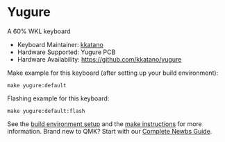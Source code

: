 # Yugure

A 60% WKL keyboard

* Keyboard Maintainer: [kkatano](https://github.com/kkatano)
* Hardware Supported: Yugure PCB
* Hardware Availability: https://github.com/kkatano/yugure

Make example for this keyboard (after setting up your build environment):

    make yugure:default

Flashing example for this keyboard:

    make yugure:default:flash

See the [build environment setup](https://docs.qmk.fm/#/getting_started_build_tools) and the [make instructions](https://docs.qmk.fm/#/getting_started_make_guide) for more information. Brand new to QMK? Start with our [Complete Newbs Guide](https://docs.qmk.fm/#/newbs).
